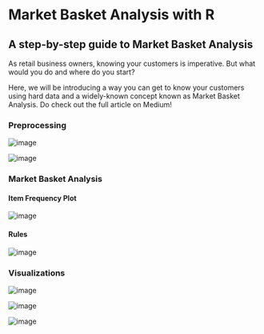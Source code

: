 # Market Basket Analysis with R
## A step-by-step guide to Market Basket Analysis

As retail business owners, knowing your customers is imperative. But what would you do and where do you start?

Here, we will be introducing a way you can get to know your customers using hard data and a widely-known concept known as Market Basket Analysis. Do check out the full article on Medium!
  
 ### Preprocessing
 
![image](https://user-images.githubusercontent.com/64979294/122782035-f2083c80-d2e2-11eb-8084-dd79b7ebe741.png)

![image](https://user-images.githubusercontent.com/64979294/122782221-1ebc5400-d2e3-11eb-978d-4cecd31bdc6c.png)

### Market Basket Analysis
#### Item Frequency Plot

![image](https://user-images.githubusercontent.com/64979294/122782324-34ca1480-d2e3-11eb-82ce-a7f494721a5d.png)

#### Rules

![image](https://user-images.githubusercontent.com/64979294/122782426-4ca19880-d2e3-11eb-8430-a9ee82f35750.png)

### Visualizations

![image](https://user-images.githubusercontent.com/64979294/122782503-5c20e180-d2e3-11eb-9f23-835ba43c81f3.png)

![image](https://user-images.githubusercontent.com/64979294/122782566-693dd080-d2e3-11eb-864d-460883327683.png)

![image](https://user-images.githubusercontent.com/64979294/122782647-7955b000-d2e3-11eb-840f-2822c104ecfe.png)
